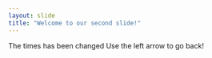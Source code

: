 ```yaml
---
layout: slide
title: "Welcome to our second slide!"
---
```

The times has been changed
Use the left arrow to go back!

